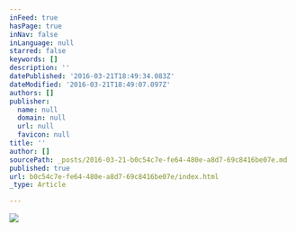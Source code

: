 ```yaml
---
inFeed: true
hasPage: true
inNav: false
inLanguage: null
starred: false
keywords: []
description: ''
datePublished: '2016-03-21T18:49:34.083Z'
dateModified: '2016-03-21T18:49:07.097Z'
authors: []
publisher:
  name: null
  domain: null
  url: null
  favicon: null
title: ''
author: []
sourcePath: _posts/2016-03-21-b0c54c7e-fe64-480e-a8d7-69c8416be07e.md
published: true
url: b0c54c7e-fe64-480e-a8d7-69c8416be07e/index.html
_type: Article

---
```

![](https://the-grid-user-content.s3-us-west-2.amazonaws.com/ac061f92-e428-45ae-8e28-6f28f6c01fd7.jpg)